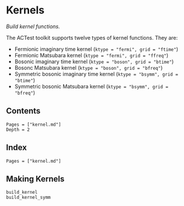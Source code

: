 # Kernels

*Build kernel functions.*

The ACTest toolkit supports twelve types of kernel functions. They are:

* Fermionic imaginary time kernel (`ktype = "fermi", grid = "ftime"`)
* Fermionic Matsubara kernel (`ktype = "fermi", grid = "ffreq"`)
* Bosonic imaginary time kernel (`ktype = "boson", grid = "btime"`)
* Bosonc Matsubara kernel (`ktype = "boson", grid = "bfreq"`)
* Symmetric bosonic imaginary time kernel (`ktype = "bsymm", grid = "btime"`)
* Symmetric bosonic Matsubara kernel (`ktype = "bsymm", grid = "bfreq"`)

## Contents

```@contents
Pages = ["kernel.md"]
Depth = 2
```

## Index

```@index
Pages = ["kernel.md"]
```

## Making Kernels

```@docs
build_kernel
build_kernel_symm
```
